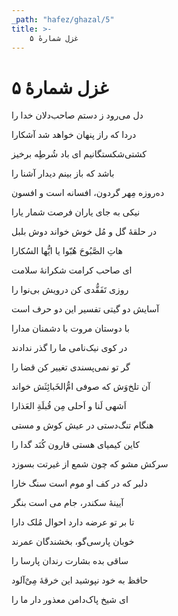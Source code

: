 ```yaml
---
_path: "hafez/ghazal/5"
title: >-
    غزل شمارهٔ ۵
---
```

# غزل شمارهٔ ۵

<div class="b" id="bn1"><div class="m1"><p>دل می‌رود ز دستم صاحب‌دلان خدا را</p></div>
<div class="m2"><p>دردا که راز پنهان خواهد شد آشکارا</p></div></div>
<div class="b" id="bn2"><div class="m1"><p>کشتی‌شکستگانیم ای باد شُرطِه برخیز</p></div>
<div class="m2"><p>باشد که باز بینم دیدار آشنا را</p></div></div>
<div class="b" id="bn3"><div class="m1"><p>ده‌روزه مِهر گردون، افسانه است و افسون</p></div>
<div class="m2"><p>نیکی به جای یاران فرصت شمار یارا</p></div></div>
<div class="b" id="bn4"><div class="m1"><p>در حلقهٔ گل‌ و مُل خوش خواند دوش بلبل</p></div>
<div class="m2"><p>هاتِ الصَّبُوحَ هُبّوا یا ایُّها السُکارا</p></div></div>
<div class="b" id="bn5"><div class="m1"><p>ای صاحب کرامت شکرانهٔ سلامت</p></div>
<div class="m2"><p>روزی تَفَقُّدی کن درویش بی‌نوا را</p></div></div>
<div class="b" id="bn6"><div class="m1"><p>آسایش دو گیتی تفسیر این دو حرف است</p></div>
<div class="m2"><p>با دوستان مروت با دشمنان مدارا</p></div></div>
<div class="b" id="bn7"><div class="m1"><p>در کوی نیک‌نامی ما را گذر ندادند</p></div>
<div class="m2"><p>گر تو نمی‌پسندی تغییر کن قضا را</p></div></div>
<div class="b" id="bn8"><div class="m1"><p>آن تلخ‌وَش که صوفی ام‌ُّالخَبائِثَش خواند</p></div>
<div class="m2"><p>اَشهی لَنا و اَحلی مِن قُبلَةِ العَذارا</p></div></div>
<div class="b" id="bn9"><div class="m1"><p>هنگام تنگ‌دستی در عیش کوش و مستی</p></div>
<div class="m2"><p>کاین کیمیای هستی قارون کُنَد گدا را</p></div></div>
<div class="b" id="bn10"><div class="m1"><p>سرکش مشو که چون شمع از غیرتت بسوزد</p></div>
<div class="m2"><p>دلبر که در کف او موم است سنگ خارا</p></div></div>
<div class="b" id="bn11"><div class="m1"><p>آیینهٔ سکندر، جام می است بنگر</p></div>
<div class="m2"><p>تا بر تو عرضه دارد احوال مُلک دارا</p></div></div>
<div class="b" id="bn12"><div class="m1"><p>خوبان پارسی‌گو، بخشندگان عمرند</p></div>
<div class="m2"><p>ساقی بده بشارت رندان پارسا را</p></div></div>
<div class="b" id="bn13"><div class="m1"><p>حافظ به خود نپوشید این خرقهٔ مِی‌ْآلود</p></div>
<div class="m2"><p>ای شیخ پاک‌دامن معذور دار ما را</p></div></div>
